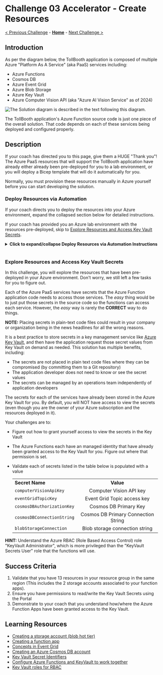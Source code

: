 # Challenge 03 Accelerator - Create Resources

[< Previous Challenge](./Challenge-02.md) - **[Home](../README.md)** - [Next Challenge >](./Challenge-04.md)

## Introduction

As per the diagram below, the TollBooth application is composed of multiple Azure "Platform As A Service" (aka PaaS) services including:
- Azure Functions
- Cosmos DB
- Azure Event Grid
- Azure Blob Storage
- Azure Key Vault
- Azure Computer Vision API (aka "Azure AI Vision Service" as of 2024)

![The Solution diagram is described in the text following this diagram.](../images/preferred-solution.png 'Solution diagram')

The TollBooth application's Azure Function source code is just one piece of the overall solution. That code depends on each of these services being deployed and configured properly.

## Description

If your coach has directed you to this page, give them a HUGE "Thank you"!  The Azure PaaS resources that will support the TollBooth application have already either already been pre-deployed for you to a lab environment, or you will deploy a Bicep template that will do it automatically for you.

Normally, you must provision these resources manually in Azure yourself before you can start developing the solution. 

### Deploy Resources via Automation

If your coach directs you to deploy the resources into your Azure environment, expand the collapsed section below for detailed instructions.

If your coach has provided you an Azure lab environment with the resources pre-deployed, skip to [Explore Resources and Access Key Vault Secrets](#explore-resources-and-access-key-vault-secrets).

<details markdown=1>
<summary markdown="span"><strong>Click to expand/collapse Deploy Resources via Automation Instructions</strong></summary>

Follow these steps to deploy the Azure resources for the TollBooth application app:

1. Your coach will provide you a link to a `ServerlessAccelerator.zip` file. Download and unpack the file on your local workstation.
1. From WSL/Terminal/Cloud Shell, navigate to the folder where `ServerlessAccelerator.zip` file has been un-zipped.
1. Set permissions on the `deployAzureResources.sh` script file so that it can be executed: `chmod +x deployAzureResources.sh`
1. Log into the Azure CLI: `az login`    
1. Run the script from the bash shell in WSL/Terminal (this will NOT work in PowerShell): 
    `./deployAzureResources.sh`

While the script is running, you can monitor its progress in the Azure Portal by navigating to the Resource Group `wth-serverless-rg` and checking the `Deployments` pane.

**NOTE:** The script should take approximately 20 minutes to deploy.

**NOTE:** If the script results in an error that says you must accept the terms for Responsible AI before you can deploy Cognitive Vision API via automation, you will need to accept the Responsible AI terms in the Azure portal. You can do this by starting to create a Cognitive Vision API resource in the Azure portal, but stopping before you actually create the resource. The Responsible AI terms will be accepted as you proceed through the portal's "wizard" for deploying a Computer Vision API resource.

</details>
<br/>

### Explore Resources and Access Key Vault Secrets

In this challenge, you will explore the resources that have been pre-deployed in your Azure environment.  Don't worry, we still left a few tasks for you to figure out.

Each of the Azure PaaS services have secrets that the Azure Function application code needs to access those services. The *easy* thing would be to just put those secrets in the source code so the functions can access each service. However, the *easy* way is rarely the **CORRECT** way to do things.

**NOTE:** Placing secrets in plain-text code files could result in your company or organization being in the news headlines for all the wrong reasons.

It is a best practice to store secrets in a key management service like [Azure Key Vault](https://learn.microsoft.com/en-us/azure/key-vault/general/basic-concepts), and then have the application request those secret values from Key Vault on demand as needed. This solution has multiple benefits, including:
- The secrets are not placed in plain text code files where they can be compromised (by committing them to a Git repository)
- The application developer does not need to know or see the secret values
- The secrets can be managed by an operations team independently of application developers

The secrets for each of the services have already been stored in the Azure Key Vault for you. By default, you will NOT have access to view the secrets (even though you are the owner of your Azure subscription and the resources deployed in it).

Your challenges are to:
- Figure out how to grant yourself access to view the secrets in the Key Vault
- The Azure Functions each have an managed identity that have already been granted access to the Key Vault for you. Figure out where that permission is set.
- Validate each of secrets listed in the table below is populated with a value

    |                          |                                                                                                                                                             |
    | ------------------------ | :---------------------------------------------------------------------------------------------------------------------------------------------------------: |
    | **Secret Name**      |                                                                          **Value**                                                                          |
    | `computerVisionApiKey`     |                                                                   Computer Vision API key                                                                   |
    | `eventGridTopicKey`        |                                                                 Event Grid Topic access key                                                                 |
    | `cosmosDBAuthorizationKey` |                                                                    Cosmos DB Primary Key                                                                    |
    | `cosmosDBConnectionString` |                                                                    Cosmos DB Primary Connection String                                                                 |
    | `blobStorageConnection`    |                                                               Blob storage connection string                                                                |

**HINT:** Understand the Azure RBAC (Role Based Access Control) role "KeyVault Administrator", which is more privileged than the "KeyVault Secrets User" role that the functions will use.

## Success Criteria

1. Validate that you have 13 resources in your resource group in the same region (This includes the 2 storage accounts associated to your function apps). 
2. Ensure you have permissions to read/write the Key Vault Secrets using the Portal
3. Demonstrate to your coach that you understand how/where the Azure Function Apps have been granted access to the Key Vault.

## Learning Resources

- [Creating a storage account (blob hot tier)](https://docs.microsoft.com/azure/storage/common/storage-create-storage-account?toc=%2fazure%2fstorage%2fblobs%2ftoc.json%23create-a-storage-account)
- [Creating a function app](https://docs.microsoft.com/azure/azure-functions/functions-create-function-app-portal)
- [Concepts in Event Grid](https://docs.microsoft.com/azure/event-grid/concepts)
- [Creating an Azure Cosmos DB account](https://docs.microsoft.com/azure/cosmos-db/manage-account)
- [Key Vault Secret Identifiers](https://docs.microsoft.com/azure/key-vault/about-keys-secrets-and-certificates)
- [Configure Azure Functions and KeyVault to work together](https://docs.microsoft.com/azure/app-service/app-service-key-vault-references?tabs=azure-cli#granting-your-app-access-to-key-vault)
- [Key Vault roles for RBAC](https://learn.microsoft.com/en-us/azure/key-vault/general/rbac-guide?tabs=azure-cli#azure-built-in-roles-for-key-vault-data-plane-operations)
